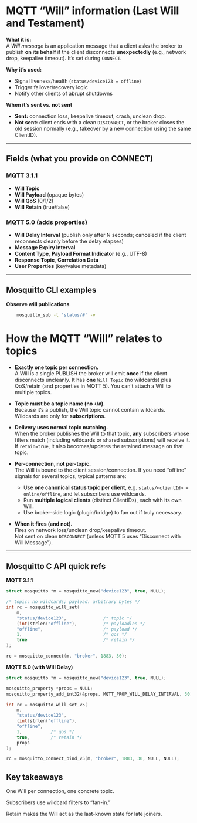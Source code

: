 # MQTT “Will” information (Last Will and Testament)

**What it is:**  
A *Will message* is an application message that a client asks the broker to publish **on its behalf** if the client disconnects **unexpectedly** (e.g., network drop, keepalive timeout). It’s set during `CONNECT`.

**Why it’s used:**
- Signal liveness/health (`status/device123 = offline`)
- Trigger failover/recovery logic
- Notify other clients of abrupt shutdowns

**When it’s sent vs. not sent**
- **Sent:** connection loss, keepalive timeout, crash, unclean drop.
- **Not sent:** client ends with a clean `DISCONNECT`, or the broker closes the old session normally (e.g., takeover by a new connection using the same ClientID).

---

## Fields (what you provide on CONNECT)

### MQTT 3.1.1
- **Will Topic**
- **Will Payload** (opaque bytes)
- **Will QoS** (0/1/2)
- **Will Retain** (true/false)

### MQTT 5.0 (adds properties)
- **Will Delay Interval** (publish only after N seconds; canceled if the client reconnects cleanly before the delay elapses)
- **Message Expiry Interval**
- **Content Type**, **Payload Format Indicator** (e.g., UTF-8)
- **Response Topic**, **Correlation Data**
- **User Properties** (key/value metadata)

---

## Mosquitto CLI examples

**Observe will publications**
```bash
    mosquitto_sub -t 'status/#' -v
```

# How the MQTT “Will” relates to topics

- **Exactly one topic per connection.**  
  A Will is a single PUBLISH the broker will emit **once** if the client disconnects uncleanly. It has **one** `Will Topic` (no wildcards) plus QoS/retain (and properties in MQTT 5). You can’t attach a Will to multiple topics.

- **Topic must be a topic name (no `+`/`#`).**  
  Because it’s a publish, the Will topic cannot contain wildcards. Wildcards are only for **subscriptions**.

- **Delivery uses normal topic matching.**  
  When the broker publishes the Will to that topic, **any** subscribers whose filters match (including wildcards or shared subscriptions) will receive it. If `retain=true`, it also becomes/updates the retained message on that topic.

- **Per-connection, not per-topic.**  
  The Will is bound to the client session/connection. If you need “offline” signals for several topics, typical patterns are:
  - Use **one canonical status topic per client**, e.g. `status/<clientId> = online/offline`, and let subscribers use wildcards.
  - Run **multiple logical clients** (distinct ClientIDs), each with its own Will.
  - Use broker-side logic (plugin/bridge) to fan out if truly necessary.

- **When it fires (and not).**  
  Fires on network loss/unclean drop/keepalive timeout.  
  Not sent on clean `DISCONNECT` (unless MQTT 5 uses “Disconnect with Will Message”).

---

## Mosquitto C API quick refs

**MQTT 3.1.1**

```c
struct mosquitto *m = mosquitto_new("device123", true, NULL);

/* topic: no wildcards; payload: arbitrary bytes */
int rc = mosquitto_will_set(
    m,
    "status/device123",              /* topic */
    (int)strlen("offline"),          /* payloadlen */
    "offline",                       /* payload */
    1,                               /* qos */
    true                             /* retain */
);

rc = mosquitto_connect(m, "broker", 1883, 30);
```

**MQTT 5.0 (with Will Delay)**

```c
struct mosquitto *m = mosquitto_new("device123", true, NULL);

mosquitto_property *props = NULL;
mosquitto_property_add_int32(&props, MQTT_PROP_WILL_DELAY_INTERVAL, 30);

int rc = mosquitto_will_set_v5(
    m,
    "status/device123",
    (int)strlen("offline"),
    "offline",
    1,           /* qos */
    true,        /* retain */
    props
);

rc = mosquitto_connect_bind_v5(m, "broker", 1883, 30, NULL, NULL);
```

## Key takeaways

One Will per connection, one concrete topic.

Subscribers use wildcard filters to “fan-in.”

Retain makes the Will act as the last-known state for late joiners.
